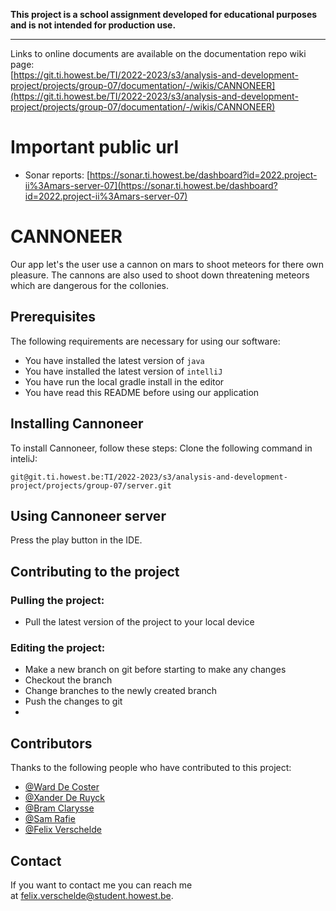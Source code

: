 **This project is a school assignment developed for educational purposes and is not intended for production use.**

***
Links to online documents are available on the documentation repo wiki page:  
[https://git.ti.howest.be/TI/2022-2023/s3/analysis-and-development-project/projects/group-07/documentation/-/wikis/CANNONEER](https://git.ti.howest.be/TI/2022-2023/s3/analysis-and-development-project/projects/group-07/documentation/-/wikis/CANNONEER)

# Important public url

- Sonar reports: [https://sonar.ti.howest.be/dashboard?id=2022.project-ii%3Amars-server-07](https://sonar.ti.howest.be/dashboard?id=2022.project-ii%3Amars-server-07)

# CANNONEER

Our app let's the user use a cannon on mars to shoot meteors for there own pleasure. The cannons are also used to shoot down threatening meteors which are dangerous for the collonies.

## Prerequisites

The following requirements are necessary for using our software:

- You have installed the latest version of `java`
- You have installed the latest version of `intelliJ`
- You have run the local gradle install in the editor
- You have read this README before using our application

## Installing Cannoneer

To install Cannoneer, follow these steps:
Clone the following command in inteliJ:

```
git@git.ti.howest.be:TI/2022-2023/s3/analysis-and-development-project/projects/group-07/server.git
```

## Using Cannoneer server

Press the play button in the IDE.

## Contributing to the project

### Pulling the project:
- Pull the latest version of the project to your local device

### Editing the project:
- Make a new branch on git before starting to make any changes
- Checkout the branch 
- Change branches to the newly created branch
- Push the changes to git
- 
## Contributors

Thanks to the following people who have contributed to this project:

-   [@Ward De Coster](https://git.ti.howest.be/ward.de.coster)
-   [@Xander De Ruyck](https://git.ti.howest.be/xander.de.ruyck)
-   [@Bram Clarysse](https://git.ti.howest.be/bram.clarysse)
-   [@Sam Rafie](https://git.ti.howest.be/sam.rafie)
-   [@Felix Verschelde](https://git.ti.howest.be/felix.verschelde)

## Contact

If you want to contact me you can reach me at [felix.verschelde@student.howest.be](mailto:felix.verschelde@student.howest.be).
